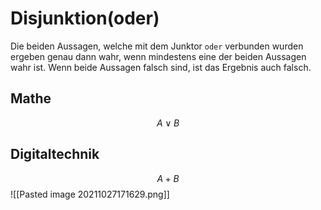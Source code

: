 # Disjunktion(oder)
Die beiden Aussagen, welche mit dem Junktor `oder` verbunden wurden ergeben genau dann wahr, wenn mindestens eine der beiden Aussagen wahr ist. Wenn beide Aussagen falsch sind, ist das Ergebnis auch falsch.
## Mathe
$$A\vee B$$
## Digitaltechnik
$$A+B$$
![[Pasted image 20211027171629.png]]